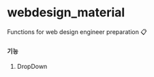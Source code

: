 # webdesign_material
Functions for web design engineer preparation :clipboard:

#### 기능
1. DropDown
